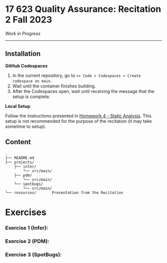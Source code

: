 # 17 623 Quality Assurance: Recitation 2 Fall 2023

*Work in Progress*

---

## Installation

**GitHub Codespaces**

1. In the current repository, go to `<> Code > Codespaces > Create codespace on main`. 
2. Wait until the container finishes building.
3. After the Codespaces open, wait until receiving the message that the setup is complete.

**Local Setup**

Follow the instructions presented in [Homework 4 - Static Analysis](https://canvas.cmu.edu/courses/36250/assignments/614274). This setup is not recommended for the purpose of the recitation (it may take sometime to setup).


## Content
```
.
├── README.md
├── projects/
    ├── infer/
        └── src/main/
    ├── pdm/
        └── src/main/
    └── spotbugs/
        └── src/main/
└── resources/       Presentation from the Recitation
```

# Exercises

### Exercise 1 (Infer): 



### Exercise 2 (PDM): 



### Exercise 3 (SpotBugs): 

